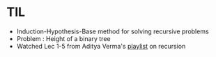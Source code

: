 # TIL 
- Induction-Hypothesis-Base method for solving recursive problems
- Problem : Height of a binary tree
- Watched Lec 1-5 from Aditya Verma's [playlist](https://www.youtube.com/playlist?list=PL_z_8CaSLPWeT1ffjiImo0sYTcnLzo-wY) on recursion
